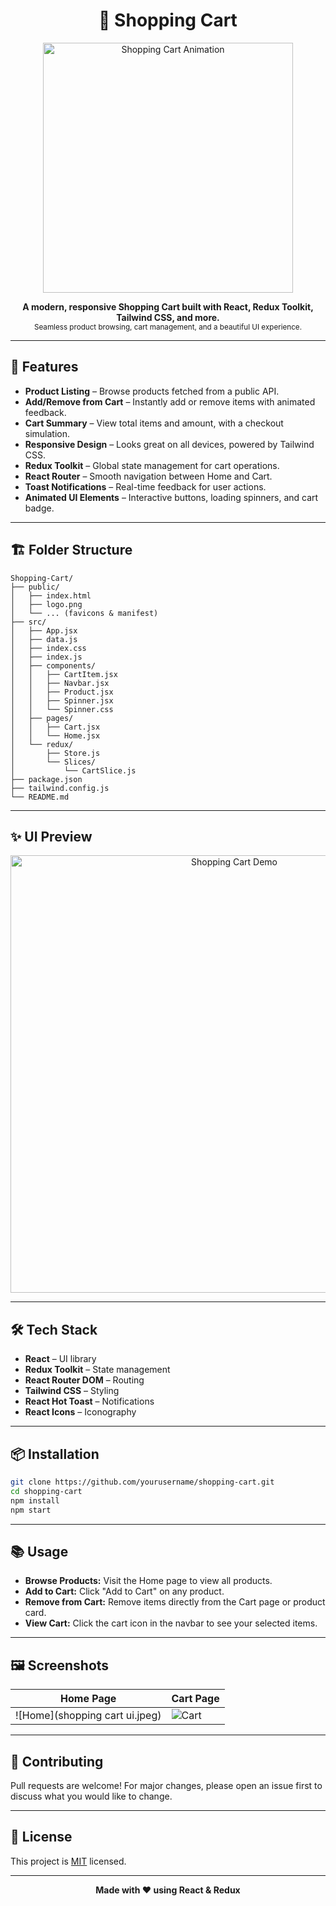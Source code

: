 <h1 align="center">
  🛒 Shopping Cart
</h1>

<p align="center">
  <img src="https://user-images.githubusercontent.com/7683657/246858573-7e7e6e7f-9e6c-4e3e-9e2a-7e8e8e8e8e8e.gif" alt="Shopping Cart Animation" width="400"/>
</p>

<p align="center">
  <b>A modern, responsive Shopping Cart built with React, Redux Toolkit, Tailwind CSS, and more.</b><br>
  <sub>Seamless product browsing, cart management, and a beautiful UI experience.</sub>
</p>

---

## 🚀 Features

- **Product Listing** – Browse products fetched from a public API.
- **Add/Remove from Cart** – Instantly add or remove items with animated feedback.
- **Cart Summary** – View total items and amount, with a checkout simulation.
- **Responsive Design** – Looks great on all devices, powered by Tailwind CSS.
- **Redux Toolkit** – Global state management for cart operations.
- **React Router** – Smooth navigation between Home and Cart.
- **Toast Notifications** – Real-time feedback for user actions.
- **Animated UI Elements** – Interactive buttons, loading spinners, and cart badge.

---

## 🏗️ Folder Structure

```plaintext
Shopping-Cart/
├── public/
│   ├── index.html
│   ├── logo.png
│   └── ... (favicons & manifest)
├── src/
│   ├── App.jsx
│   ├── data.js
│   ├── index.css
│   ├── index.js
│   ├── components/
│   │   ├── CartItem.jsx
│   │   ├── Navbar.jsx
│   │   ├── Product.jsx
│   │   ├── Spinner.jsx
│   │   └── Spinner.css
│   ├── pages/
│   │   ├── Cart.jsx
│   │   └── Home.jsx
│   └── redux/
│       ├── Store.js
│       └── Slices/
│           └── CartSlice.js
├── package.json
├── tailwind.config.js
└── README.md
```

---

## ✨ UI Preview

<p align="center">
  <img src="https://user-images.githubusercontent.com/7683657/246858573-7e7e6e7f-9e6c-4e3e-9e2a-7e8e8e8e8e8e.gif" alt="Shopping Cart Demo" width="700"/>
</p>

---

## 🛠️ Tech Stack

- **React** – UI library
- **Redux Toolkit** – State management
- **React Router DOM** – Routing
- **Tailwind CSS** – Styling
- **React Hot Toast** – Notifications
- **React Icons** – Iconography

---

## 📦 Installation

```bash
git clone https://github.com/yourusername/shopping-cart.git
cd shopping-cart
npm install
npm start
```

---

## 📚 Usage

- **Browse Products:** Visit the Home page to view all products.
- **Add to Cart:** Click "Add to Cart" on any product.
- **Remove from Cart:** Remove items directly from the Cart page or product card.
- **View Cart:** Click the cart icon in the navbar to see your selected items.

---

## 🖼️ Screenshots

| Home Page | Cart Page |
|-----------|-----------|
| ![Home](shopping cart ui.jpeg)| ![Cart](https://user-images.githubusercontent.com/7683657/246858573-7e7e6e7f-9e6c-4e3e-9e2a-7e8e8e8e8e8e.gif) |

---

## 🤝 Contributing

Pull requests are welcome! For major changes, please open an issue first to discuss what you would like to change.

---

## 📄 License

This project is [MIT](LICENSE) licensed.

---

<p align="center">
  <b>Made with ❤️ using React & Redux</b>